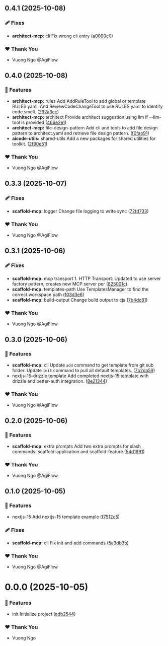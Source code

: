 ## 0.4.1 (2025-10-08)

### 🩹 Fixes

- **architect-mcp:** cli Fix wrong cli entry ([a0000c0](https://github.com/AgiFlow/aicode-toolkit/commit/a0000c0))

### ❤️ Thank You

- Vuong Ngo @AgiFlow

## 0.4.0 (2025-10-08)

### 🚀 Features

- **architect-mcp:** rules Add AddRuleTool to add global or template RULES.yaml. And ReviewCodeChangeTool to use RULES.yaml to identify code smell. ([232a3cc](https://github.com/AgiFlow/aicode-toolkit/commit/232a3cc))
- **architect-mcp:** architect Provide architect suggestion using llm if --llm-tool is provided ([466e2e1](https://github.com/AgiFlow/aicode-toolkit/commit/466e2e1))
- **architect-mcp:** file-design-pattern Add cli and tools to add file design pattern to architect.yaml and retrieve file design  pattern. ([f0fae91](https://github.com/AgiFlow/aicode-toolkit/commit/f0fae91))
- **aicode-utils:** shared-utils Add a new packages for shared utilities for toolkit. ([2f90e51](https://github.com/AgiFlow/aicode-toolkit/commit/2f90e51))

### ❤️ Thank You

- Vuong Ngo @AgiFlow

## 0.3.3 (2025-10-07)

### 🩹 Fixes

- **scaffold-mcp:** logger Change file logging to write sync ([72fd733](https://github.com/AgiFlow/aicode-toolkit/commit/72fd733))

### ❤️ Thank You

- Vuong Ngo @AgiFlow

## 0.3.1 (2025-10-06)

### 🩹 Fixes

- **scaffold-mcp:** mcp transport 1. HTTP Transport: Updated to use server factory pattern, creates new MCP server per ([825001c](https://github.com/AgiFlow/aicode-toolkit/commit/825001c))
- **scaffold-mcp:** templates-path Use TemplatesManager to find the correct workspace path ([f03d3e6](https://github.com/AgiFlow/aicode-toolkit/commit/f03d3e6))
- **scaffold-mcp:** build-output Change build output to cjs ([7b4dc81](https://github.com/AgiFlow/aicode-toolkit/commit/7b4dc81))

### ❤️ Thank You

- Vuong Ngo @AgiFlow

## 0.3.0 (2025-10-06)

### 🚀 Features

- **scaffold-mcp:** cli Update `add` command to get template from git sub folder. Update `init` command to pull all default templates. ([7b2da59](https://github.com/AgiFlow/aicode-toolkit/commit/7b2da59))
- nextjs-15-drizzle template Add completed nextjs-15 template with drizzle and better-auth integration. ([8e21344](https://github.com/AgiFlow/aicode-toolkit/commit/8e21344))

### ❤️ Thank You

- Vuong Ngo @AgiFlow

## 0.2.0 (2025-10-06)

### 🚀 Features

- **scaffold-mcp:** extra prompts Add two extra prompts for slash commands: scaffold-application and scaffold-feature ([54d1991](https://github.com/AgiFlow/aicode-toolkit/commit/54d1991))

### ❤️ Thank You

- Vuong Ngo @AgiFlow

## 0.1.0 (2025-10-05)

### 🚀 Features

- nextjs-15 Add nextjs-15 template example ([f7512c5](https://github.com/AgiFlow/aicode-toolkit/commit/f7512c5))

### 🩹 Fixes

- **scaffold-mcp:** cli Fix init and add commands ([5a3db3b](https://github.com/AgiFlow/aicode-toolkit/commit/5a3db3b))

### ❤️ Thank You

- Vuong Ngo @AgiFlow

# 0.0.0 (2025-10-05)

### 🚀 Features

- init Initialize project ([adb2544](https://github.com/AgiFlow/aicode-toolkit/commit/adb2544))

### ❤️ Thank You

- Vuong Ngo